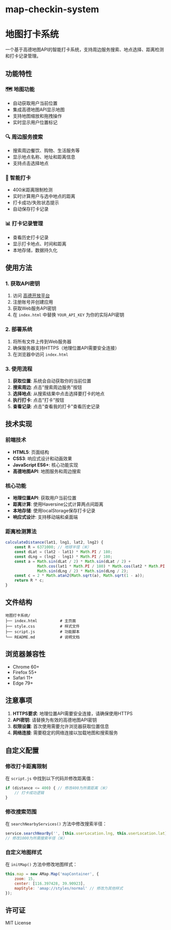 # map-checkin-system

# 地图打卡系统

一个基于高德地图API的智能打卡系统，支持周边服务搜索、地点选择、距离检测和打卡记录管理。

## 功能特性

### 🗺️ 地图功能
- 自动获取用户当前位置
- 集成高德地图API显示地图
- 支持地图缩放和拖拽操作
- 实时显示用户位置标记

### 🔍 周边服务搜索
- 搜索周边餐饮、购物、生活服务等
- 显示地点名称、地址和距离信息
- 支持点击选择地点

### 📍 智能打卡
- 400米距离限制检测
- 实时计算用户与选中地点的距离
- 打卡成功/失败状态提示
- 自动保存打卡记录

### 📊 打卡记录管理
- 查看历史打卡记录
- 显示打卡地点、时间和距离
- 本地存储，数据持久化

## 使用方法

### 1. 获取API密钥
1. 访问 [高德开放平台](https://lbs.amap.com/)
2. 注册账号并创建应用
3. 获取Web服务API密钥
4. 在 `index.html` 中替换 `YOUR_API_KEY` 为你的实际API密钥

### 2. 部署系统
1. 将所有文件上传到Web服务器
2. 确保服务器支持HTTPS（地理位置API需要安全连接）
3. 在浏览器中访问 `index.html`

### 3. 使用流程
1. **获取位置**: 系统会自动获取你的当前位置
2. **搜索周边**: 点击"搜索周边服务"按钮
3. **选择地点**: 从搜索结果中点击选择要打卡的地点
4. **执行打卡**: 点击"打卡"按钮
5. **查看记录**: 点击"查看我的打卡"查看历史记录

## 技术实现

### 前端技术
- **HTML5**: 页面结构
- **CSS3**: 响应式设计和动画效果
- **JavaScript ES6+**: 核心功能实现
- **高德地图API**: 地图服务和周边搜索

### 核心功能
- **地理位置API**: 获取用户当前位置
- **距离计算**: 使用Haversine公式计算两点间距离
- **本地存储**: 使用localStorage保存打卡记录
- **响应式设计**: 支持移动端和桌面端

### 距离检测算法
```javascript
calculateDistance(lat1, lng1, lat2, lng2) {
    const R = 6371000; // 地球半径（米）
    const dLat = (lat2 - lat1) * Math.PI / 180;
    const dLng = (lng2 - lng1) * Math.PI / 180;
    const a = Math.sin(dLat / 2) * Math.sin(dLat / 2) +
              Math.cos(lat1 * Math.PI / 180) * Math.cos(lat2 * Math.PI / 180) *
              Math.sin(dLng / 2) * Math.sin(dLng / 2);
    const c = 2 * Math.atan2(Math.sqrt(a), Math.sqrt(1 - a));
    return R * c;
}
```

## 文件结构

```
地图打卡系统/
├── index.html          # 主页面
├── style.css           # 样式文件
├── script.js           # 功能脚本
└── README.md           # 说明文档
```

## 浏览器兼容性

- Chrome 60+
- Firefox 55+
- Safari 11+
- Edge 79+

## 注意事项

1. **HTTPS要求**: 地理位置API需要安全连接，请确保使用HTTPS
2. **API密钥**: 请替换为有效的高德地图API密钥
3. **权限设置**: 首次使用需要允许浏览器获取位置信息
4. **网络连接**: 需要稳定的网络连接以加载地图和搜索服务

## 自定义配置

### 修改打卡距离限制
在 `script.js` 中找到以下代码并修改距离值：
```javascript
if (distance <= 400) { // 修改400为所需距离（米）
    // 打卡成功逻辑
}
```

### 修改搜索范围
在 `searchNearbyServices()` 方法中修改搜索半径：
```javascript
service.searchNearBy('', [this.userLocation.lng, this.userLocation.lat], 1000, ...);
// 修改1000为所需搜索半径（米）
```

### 自定义地图样式
在 `initMap()` 方法中修改地图样式：
```javascript
this.map = new AMap.Map('mapContainer', {
    zoom: 15,
    center: [116.397428, 39.90923],
    mapStyle: 'amap://styles/normal' // 修改为其他样式
});
```

## 许可证

MIT License

